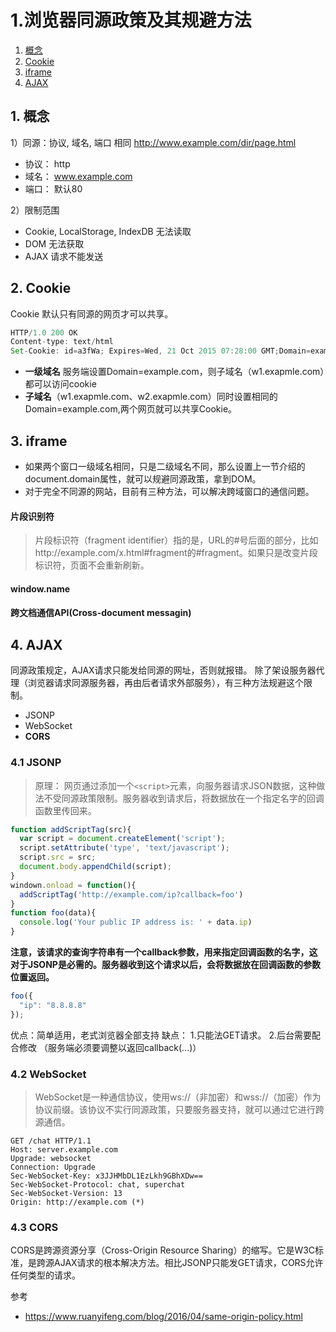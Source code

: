 # 1.浏览器同源政策及其规避方法
1. [概念](https://github.com/pangbooo/note/blob/master/Brower/CrossOrigin.md#1-%E6%A6%82%E5%BF%B5)
2. [Cookie](https://github.com/pangbooo/note/blob/master/Brower/CrossOrigin.md#2-cookie)
3. [iframe](https://github.com/pangbooo/note/blob/master/Brower/CrossOrigin.md#3-iframe)
4. [AJAX](https://github.com/pangbooo/note/blob/master/Brower/CrossOrigin.md#4-ajax)

## 1. 概念
1）同源：协议, 域名, 端口 相同
http://www.example.com/dir/page.html

- 协议： http
- 域名： www.example.com
- 端口： 默认80

2）限制范围
- Cookie, LocalStorage, IndexDB 无法读取
- DOM 无法获取
- AJAX 请求不能发送

## 2. Cookie
Cookie 默认只有同源的网页才可以共享。
```javascript
HTTP/1.0 200 OK
Content-type: text/html
Set-Cookie: id=a3fWa; Expires=Wed, 21 Oct 2015 07:28:00 GMT;Domain=example.com; path=/blog Secure; HttpOnly
```
* __一级域名__ 服务端设置Domain=example.com，则子域名（w1.exapmle.com）都可以访问cookie
* __子域名__（w1.exapmle.com、w2.exapmle.com）同时设置相同的Domain=example.com,两个网页就可以共享Cookie。

## 3. iframe
* 如果两个窗口一级域名相同，只是二级域名不同，那么设置上一节介绍的document.domain属性，就可以规避同源政策，拿到DOM。
* 对于完全不同源的网站，目前有三种方法，可以解决跨域窗口的通信问题。

#### 片段识别符
> 片段标识符（fragment identifier）指的是，URL的#号后面的部分，比如http://example.com/x.html#fragment的#fragment。如果只是改变片段标识符，页面不会重新刷新。 

#### window.name
#### 跨文档通信API(Cross-document messagin) 

## 4. AJAX
同源政策规定，AJAX请求只能发给同源的网址，否则就报错。
除了架设服务器代理（浏览器请求同源服务器，再由后者请求外部服务），有三种方法规避这个限制。

- JSONP 
- WebSocket
- __CORS__

### 4.1 JSONP
> 原理： 网页通过添加一个```<script>```元素，向服务器请求JSON数据，这种做法不受同源政策限制。服务器收到请求后，将数据放在一个指定名字的回调函数里传回来。

```javascript
function addScriptTag(src){
  var script = document.createElement('script');
  script.setAttribute('type', 'text/javascript');
  script.src = src;
  document.body.appendChild(script);
}
windown.onload = function(){
  addScriptTag('http://example.com/ip?callback=foo')
}
function foo(data){
  console.log('Your public IP address is: ' + data.ip)
}
```
__注意，该请求的查询字符串有一个callback参数，用来指定回调函数的名字，这对于JSONP是必需的。服务器收到这个请求以后，会将数据放在回调函数的参数位置返回。__

```javascript
foo({
  "ip": "8.8.8.8"
});
```
优点：简单适用，老式浏览器全部支持
缺点： 1.只能法GET请求。 2.后台需要配合修改 （服务端必须要调整以返回callback(...)）

### 4.2 WebSocket
> WebSocket是一种通信协议，使用ws://（非加密）和wss://（加密）作为协议前缀。该协议不实行同源政策，只要服务器支持，就可以通过它进行跨源通信。
```
GET /chat HTTP/1.1
Host: server.example.com
Upgrade: websocket
Connection: Upgrade
Sec-WebSocket-Key: x3JJHMbDL1EzLkh9GBhXDw==
Sec-WebSocket-Protocol: chat, superchat
Sec-WebSocket-Version: 13
Origin: http://example.com (*)
```

### 4.3 CORS
CORS是跨源资源分享（Cross-Origin Resource Sharing）的缩写。它是W3C标准，是跨源AJAX请求的根本解决方法。相比JSONP只能发GET请求，CORS允许任何类型的请求。

参考<br/>
* https://www.ruanyifeng.com/blog/2016/04/same-origin-policy.html
